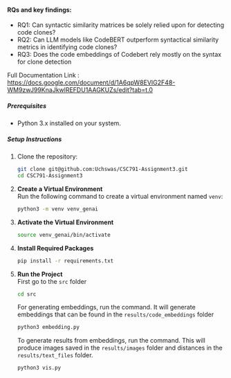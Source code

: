 #### RQs and key findings:
- RQ1: Can syntactic similarity matrices be solely relied upon for detecting code clones?
- RQ2: Can LLM models like CodeBERT outperform syntactical similarity metrics in identifying code clones?
- RQ3: Does the code embeddings of Codebert rely mostly on the syntax for clone detection

Full Documentation Link : https://docs.google.com/document/d/1A6qpW8EVIG2F48-WM9zwJ99KnaJkwlREFDU1AAGKUZs/edit?tab=t.0

##### Prerequisites
- Python 3.x installed on your system.

##### Setup Instructions

1. Clone the repository:
    ```bash
    git clone git@github.com:Uchswas/CSC791-Assignment3.git
    cd CSC791-Assignment3
    ```

2. **Create a Virtual Environment**  
   Run the following command to create a virtual environment named `venv`:
    ```bash
    python3 -m venv venv_genai
    ```

3. **Activate the Virtual Environment**

     ```bash
     source venv_genai/bin/activate
     ```

4. **Install Required Packages**  
    ```bash
    pip install -r requirements.txt
    ```

5. **Run the Project**  
   First go to the `src` folder
    ```bash
    cd src
    ```
    For generating embeddings, run the command. It will generate embeddings that can be found in the `results/code_embeddings` folder
    ```bash
    python3 embedding.py
    ```
    To generate results from embeddings, run the command. This will produce images saved in the `results/images` folder and distances in the `results/text_files` folder.
    ```bash
    python3 vis.py
    ```


